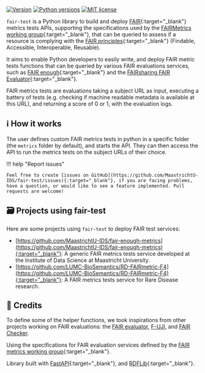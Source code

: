 [![Version](https://img.shields.io/pypi/v/fair-test)](https://pypi.org/project/fair-test) [![Python versions](https://img.shields.io/pypi/pyversions/fair-test)](https://pypi.org/project/fair-test) [![MIT license](https://img.shields.io/pypi/l/fair-test)](https://github.com/MaastrichtU-IDS/fair-test/blob/main/LICENSE)

`fair-test` is a Python library to build and deploy [FAIR](https://www.go-fair.org/fair-principles/){:target="_blank"} metrics tests APIs, supporting the specifications used by the [FAIRMetrics working group](https://github.com/FAIRMetrics/Metrics){:target="_blank"}, that can be queried to assess if a resource is complying with the [FAIR principles](https://www.go-fair.org/fair-principles/){:target="_blank"} (Findable, Accessible, Interoperable, Reusable).

It aims to enable Python developers to easily write, and deploy FAIR metric tests functions that can be queried by various FAIR evaluations services, such as [FAIR enough](https://fair-enough.semanticscience.org/){:target="_blank"} and the [FAIRsharing FAIR Evaluator](https://fairsharing.github.io/FAIR-Evaluator-FrontEnd/){:target="_blank"}.

FAIR metrics tests are evaluations taking a subject URL as input, executing a battery of tests (e.g. checking if machine readable metadata is available at this URL), and returning a score of 0 or 1, with the evaluation logs.

## ℹ️ How it works

The user defines custom FAIR metrics tests in python in a specific folder (the `metrics` folder by default), and starts the API. They can then access the API to run the metrics tests on the subject URLs of their choice.

!!! help "Report issues"

    Feel free to create [issues on GitHub](https://github.com/MaastrichtU-IDS/fair-test/issues){:target="_blank"}, if you are facing problems, have a question, or would like to see a feature implemented. Pull requests are welcome!

## 🗃️ Projects using fair-test

Here are some projects using `fair-test` to deploy FAIR test services:

* [https://github.com/MaastrichtU-IDS/fair-enough-metrics](https://github.com/MaastrichtU-IDS/fair-enough-metrics){:target="_blank"}: A generic  FAIR metrics tests service developed at the Institute of Data Science at Maastricht University.
* [https://github.com/LUMC-BioSemantics/RD-FAIRmetric-F4](https://github.com/LUMC-BioSemantics/RD-FAIRmetric-F4){:target="_blank"}: A FAIR metrics tests service for Rare Disease research.

## 🤝 Credits

To define some of the helper functions, we took inspirations from other projects working on FAIR evaluations: the [FAIR evaluator](https://fairsharing.github.io/FAIR-Evaluator-FrontEnd/#!/), [F-UJI](https://f-uji.net/), and [FAIR Checker](https://fair-checker.france-bioinformatique.fr/).

Using the specifications for FAIR evaluation services defined by the [FAIR metrics working group](https://github.com/FAIRMetrics/Metrics){:target="_blank"}.

Library built with [FastAPI](https://fastapi.tiangolo.com/){:target="_blank"}, and [RDFLib](https://github.com/RDFLib/rdflib){:target="_blank"}.